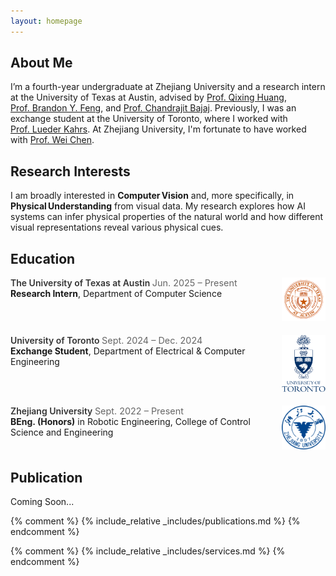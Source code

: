```yaml
---
layout: homepage
---
```


## About Me

I’m a fourth-year undergraduate at Zhejiang University and a research intern at the University of Texas at Austin, advised by [Prof. Qixing Huang](https://www.cs.utexas.edu/~huangqx/), [Prof. Brandon Y. Feng](https://brandonyfeng.github.io/), and [Prof. Chandrajit Bajaj](https://www.cs.utexas.edu/~bajaj/cvc/index.shtml). Previously, I was an exchange student at the University of Toronto, where I worked with [Prof. Lueder Kahrs](https://www.utm.utoronto.ca/math-cs-stats/people/lueder-kahrs). At Zhejiang University, I'm fortunate to have worked with [Prof. Wei Chen](http://www.cad.zju.edu.cn/home/chenwei/).

## Research Interests

I am broadly interested in **Computer Vision** and, more specifically, in **Physical Understanding** from visual data. My research explores how AI systems can infer physical properties of the natural world and how different visual representations reveal various physical cues.


## Education
<!-- UT Austin -->
<div class="edu-item">
  <div class="edu-info">
    <span class="edu-school">The University of Texas at Austin </span> <span class="edu-date">Jun. 2025 – Present</span> <br>
    <strong>Research Intern</strong>, Department of Computer Science
  </div>
  <div class="edu-logo">
    <img src="/assets/img/UT_logo.png" alt="UT logo">
  </div>
</div>

<!-- UofT -->
<div class="edu-item">
  <div class="edu-info">
    <span class="edu-school">University of Toronto </span> <span class="edu-date">Sept. 2024 – Dec. 2024</span><br>
    <strong>Exchange Student</strong>, Department of Electrical & Computer Engineering
  </div>
  <div class="edu-logo">
    <img src="/assets/img/UofT_logo2.png" alt="UofT logo">
  </div>
</div>

<!-- ZJU -->
<div class="edu-item">
  <div class="edu-info">
    <span class="edu-school">Zhejiang University </span> <span class="edu-date">Sept. 2022 – Present</span><br>
    <strong>BEng. (Honors)</strong> in Robotic Engineering, College of Control Science and Engineering
  </div>
  <div class="edu-logo">
    <img src="/assets/img/ZJU_logo.png" alt="ZJU logo">
  </div>
</div>

<style>
/* 轻量级排版，不会影响全站样式 */
.edu-item{
  display:flex; 
  align-items:flex-start; 
  margin-bottom:1.2rem;
}
.edu-info{ flex:1; }
.edu-logo{ width:70px; text-align:right; }
.edu-logo img{ max-width:100%; height:auto; }
.edu-date{ color:#666; font-size:0.9rem; }
.edu-school{ font-weight:600; color: #333;}
</style>

## Publication

Coming Soon...

{% comment %}
{% include_relative _includes/publications.md %}
{% endcomment %}

{% comment %}
{% include_relative _includes/services.md %}
{% endcomment %}
